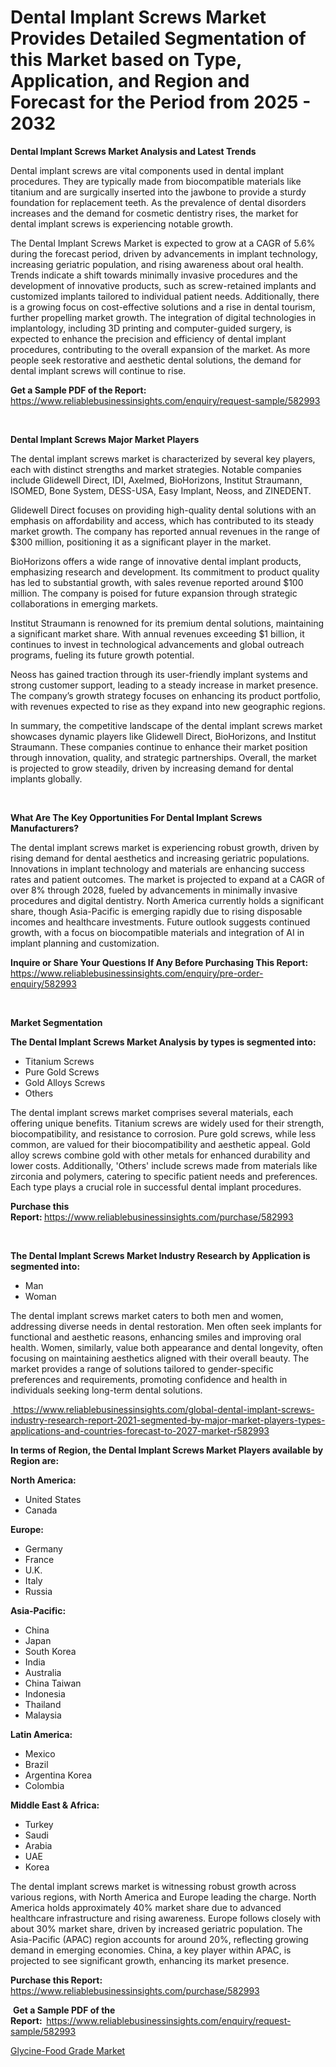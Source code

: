 <p><h1>Dental Implant Screws Market Provides Detailed Segmentation of this Market based on Type, Application, and Region and Forecast for the Period from 2025 - 2032</h1></p><p><strong>Dental Implant Screws Market Analysis and Latest Trends</strong></p>
<p><p>Dental implant screws are vital components used in dental implant procedures. They are typically made from biocompatible materials like titanium and are surgically inserted into the jawbone to provide a sturdy foundation for replacement teeth. As the prevalence of dental disorders increases and the demand for cosmetic dentistry rises, the market for dental implant screws is experiencing notable growth.</p><p>The Dental Implant Screws Market is expected to grow at a CAGR of 5.6% during the forecast period, driven by advancements in implant technology, increasing geriatric population, and rising awareness about oral health. Trends indicate a shift towards minimally invasive procedures and the development of innovative products, such as screw-retained implants and customized implants tailored to individual patient needs. Additionally, there is a growing focus on cost-effective solutions and a rise in dental tourism, further propelling market growth. The integration of digital technologies in implantology, including 3D printing and computer-guided surgery, is expected to enhance the precision and efficiency of dental implant procedures, contributing to the overall expansion of the market. As more people seek restorative and aesthetic dental solutions, the demand for dental implant screws will continue to rise.</p></p>
<p><strong>Get a Sample PDF of the Report:&nbsp;</strong> <a href="https://www.reliablebusinessinsights.com/enquiry/request-sample/582993?utm_campaign=3259&utm_medium=2&utm_source=Github&utm_content=ia&utm_term=23032025&utm_id=dental-implant-screws">https://www.reliablebusinessinsights.com/enquiry/request-sample/582993</a></p>
<p>&nbsp;</p>
<p><strong>Dental Implant Screws Major Market Players</strong></p>
<p><p>The dental implant screws market is characterized by several key players, each with distinct strengths and market strategies. Notable companies include Glidewell Direct, IDI, Axelmed, BioHorizons, Institut Straumann, ISOMED, Bone System, DESS-USA, Easy Implant, Neoss, and ZINEDENT. </p><p>Glidewell Direct focuses on providing high-quality dental solutions with an emphasis on affordability and access, which has contributed to its steady market growth. The company has reported annual revenues in the range of $300 million, positioning it as a significant player in the market.</p><p>BioHorizons offers a wide range of innovative dental implant products, emphasizing research and development. Its commitment to product quality has led to substantial growth, with sales revenue reported around $100 million. The company is poised for future expansion through strategic collaborations in emerging markets.</p><p>Institut Straumann is renowned for its premium dental solutions, maintaining a significant market share. With annual revenues exceeding $1 billion, it continues to invest in technological advancements and global outreach programs, fueling its future growth potential.</p><p>Neoss has gained traction through its user-friendly implant systems and strong customer support, leading to a steady increase in market presence. The company’s growth strategy focuses on enhancing its product portfolio, with revenues expected to rise as they expand into new geographic regions.</p><p>In summary, the competitive landscape of the dental implant screws market showcases dynamic players like Glidewell Direct, BioHorizons, and Institut Straumann. These companies continue to enhance their market position through innovation, quality, and strategic partnerships. Overall, the market is projected to grow steadily, driven by increasing demand for dental implants globally.</p></p>
<p>&nbsp;</p>
<p><strong>What Are The Key Opportunities For Dental Implant Screws Manufacturers?</strong></p>
<p><p>The dental implant screws market is experiencing robust growth, driven by rising demand for dental aesthetics and increasing geriatric populations. Innovations in implant technology and materials are enhancing success rates and patient outcomes. The market is projected to expand at a CAGR of over 8% through 2028, fueled by advancements in minimally invasive procedures and digital dentistry. North America currently holds a significant share, though Asia-Pacific is emerging rapidly due to rising disposable incomes and healthcare investments. Future outlook suggests continued growth, with a focus on biocompatible materials and integration of AI in implant planning and customization.</p></p>
<p><strong>Inquire or Share Your Questions If Any Before Purchasing This Report:</strong> <a href="https://www.reliablebusinessinsights.com/enquiry/pre-order-enquiry/582993?utm_campaign=3259&utm_medium=2&utm_source=Github&utm_content=ia&utm_term=23032025&utm_id=dental-implant-screws">https://www.reliablebusinessinsights.com/enquiry/pre-order-enquiry/582993</a></p>
<p>&nbsp;</p>
<p><strong>Market Segmentation</strong></p>
<p><strong>The Dental Implant Screws Market Analysis by types is segmented into:</strong></p>
<p><ul><li>Titanium Screws</li><li>Pure Gold Screws</li><li>Gold Alloys Screws</li><li>Others</li></ul></p>
<p><p>The dental implant screws market comprises several materials, each offering unique benefits. Titanium screws are widely used for their strength, biocompatibility, and resistance to corrosion. Pure gold screws, while less common, are valued for their biocompatibility and aesthetic appeal. Gold alloy screws combine gold with other metals for enhanced durability and lower costs. Additionally, 'Others' include screws made from materials like zirconia and polymers, catering to specific patient needs and preferences. Each type plays a crucial role in successful dental implant procedures.</p></p>
<p><strong>Purchase this Report:&nbsp;</strong><a href="https://www.reliablebusinessinsights.com/purchase/582993?utm_campaign=3259&utm_medium=2&utm_source=Github&utm_content=ia&utm_term=23032025&utm_id=dental-implant-screws">https://www.reliablebusinessinsights.com/purchase/582993</a></p>
<p>&nbsp;</p>
<p><strong>The Dental Implant Screws Market Industry Research by Application is segmented into:</strong></p>
<p><ul><li>Man</li><li>Woman</li></ul></p>
<p><p>The dental implant screws market caters to both men and women, addressing diverse needs in dental restoration. Men often seek implants for functional and aesthetic reasons, enhancing smiles and improving oral health. Women, similarly, value both appearance and dental longevity, often focusing on maintaining aesthetics aligned with their overall beauty. The market provides a range of solutions tailored to gender-specific preferences and requirements, promoting confidence and health in individuals seeking long-term dental solutions.</p></p>
<p><a href="https://www.reliablebusinessinsights.com/global-dental-implant-screws-industry-research-report-2021-segmented-by-major-market-players-types-applications-and-countries-forecast-to-2027-market-r582993?utm_campaign=3259&utm_medium=2&utm_source=Github&utm_content=ia&utm_term=23032025&utm_id=dental-implant-screws">&nbsp;https://www.reliablebusinessinsights.com/global-dental-implant-screws-industry-research-report-2021-segmented-by-major-market-players-types-applications-and-countries-forecast-to-2027-market-r582993</a></p>
<p><strong>In terms of Region, the Dental Implant Screws Market Players available by Region are:</strong></p>
<p>
    <p> <strong> North America: </strong>
        <ul>
            <li>United States</li>
            <li>Canada</li>
        </ul>
        </p> 
    <p> <strong> Europe: </strong>
        <ul>
            <li>Germany</li>
            <li>France</li>
            <li>U.K.</li>
            <li>Italy</li>
            <li>Russia</li>
        </ul>
        </p> 
    <p> <strong> Asia-Pacific: </strong>
        <ul>
            <li>China</li>
            <li>Japan</li>
            <li>South Korea</li>
            <li>India</li>
            <li>Australia</li>
            <li>China Taiwan</li>
            <li>Indonesia</li>
            <li>Thailand</li>
            <li>Malaysia</li>
        </ul>
        </p> 
    <p> <strong> Latin America: </strong>
        <ul>
            <li>Mexico</li>
            <li>Brazil</li>
            <li>Argentina Korea</li>
            <li>Colombia</li>
        </ul>
        </p> 
    <p> <strong> Middle East & Africa: </strong>
        <ul>
            <li>Turkey</li>
            <li>Saudi</li>
            <li>Arabia</li>
            <li>UAE</li>
            <li>Korea</li>
        </ul>
    </p>
    </p>
<p><p>The dental implant screws market is witnessing robust growth across various regions, with North America and Europe leading the charge. North America holds approximately 40% market share due to advanced healthcare infrastructure and rising awareness. Europe follows closely with about 30% market share, driven by increased geriatric population. The Asia-Pacific (APAC) region accounts for around 20%, reflecting growing demand in emerging economies. China, a key player within APAC, is projected to see significant growth, enhancing its market presence.</p></p>
<p><strong>Purchase this Report: </strong><a href="https://www.reliablebusinessinsights.com/purchase/582993?utm_campaign=3259&utm_medium=2&utm_source=Github&utm_content=ia&utm_term=23032025&utm_id=dental-implant-screws">https://www.reliablebusinessinsights.com/purchase/582993</a></p>
<p>&nbsp;<strong>Get a Sample PDF of the Report:&nbsp;&nbsp;</strong><a href="https://www.reliablebusinessinsights.com/enquiry/request-sample/582993?utm_campaign=3259&utm_medium=2&utm_source=Github&utm_content=ia&utm_term=23032025&utm_id=dental-implant-screws">https://www.reliablebusinessinsights.com/enquiry/request-sample/582993</a></p>
<p><strong></strong></p>
<p><p><a href="https://github.com/vassihucz/Market-Research-Report-List-1/blob/main/glycine-food-grade-market.md?utm_campaign=3259&utm_medium=2&utm_source=Github&utm_content=ia&utm_term=23032025&utm_id=dental-implant-screws">Glycine-Food Grade Market</a></p></p>